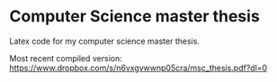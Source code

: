 # Computer Science master thesis

Latex code for my computer science master thesis.

Most recent compiled version: https://www.dropbox.com/s/n6vxgvwwnp05cra/msc_thesis.pdf?dl=0
